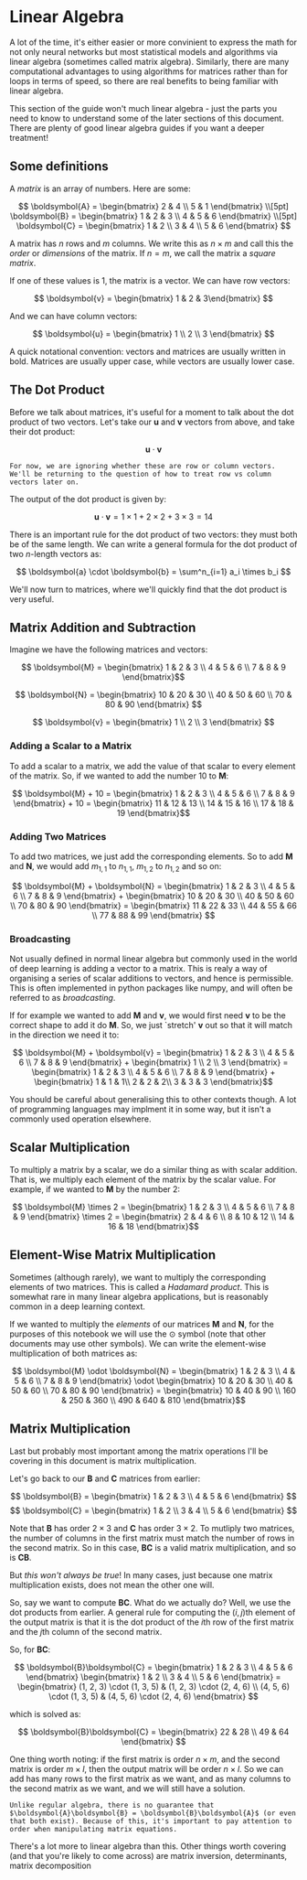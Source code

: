 # Linear Algebra

A lot of the time, it's either easier or more convinient to express the math for not only neural networks but most statistical models and algorithms via linear algebra (sometimes called matrix algebra). Similarly, there are many computational advantages to using algorithms for matrices rather than for loops in terms of speed, so there are real benefits to being familiar with linear algebra.

This section of the guide won't much linear algebra - just the parts you need to know to understand some of the later sections of this document. There are plenty of good linear algebra guides if you want a deeper treatment!

## Some definitions

A *matrix* is an array of numbers. Here are some:

$$ \boldsymbol{A} = \begin{bmatrix} 2 & 4 \\ 5 & 1 \end{bmatrix} \\[5pt]
\boldsymbol{B} = \begin{bmatrix} 1 & 2 & 3 \\ 4 & 5 & 6 \end{bmatrix} \\[5pt]
\boldsymbol{C} = \begin{bmatrix} 1 & 2 \\ 3 & 4 \\ 5 & 6 \end{bmatrix} $$

A matrix has $n$ rows and $m$ columns. We write this as $n \times m$ and call this the *order* or *dimensions* of the matrix. If $n=m$, we call the matrix a *square matrix*.

If one of these values is 1, the matrix is a vector. We can have row vectors:

$$ \boldsymbol{v} = \begin{bmatrix} 1 & 2 & 3\end{bmatrix} $$

And we can have column vectors:

$$ \boldsymbol{u} = \begin{bmatrix} 1 \\ 2 \\ 3 \end{bmatrix} $$

A quick notational convention: vectors and matrices are usually written in bold. Matrices are usually upper case, while vectors are usually lower case.

## The Dot Product

Before we talk about matrices, it's useful for a moment to talk about the dot product of two vectors. Let's take our $\boldsymbol{u}$ and $\boldsymbol{v}$ vectors from above, and take their dot product:

$$ \boldsymbol{u} \cdot \boldsymbol{v} $$

```{note}
For now, we are ignoring whether these are row or column vectors. We'll be returning to the question of how to treat row vs column vectors later on.
```

The output of the dot product is given by:

$$ \boldsymbol{u} \cdot \boldsymbol{v} = 1 \times 1 + 2 \times 2 + 3 \times 3 = 14 $$

There is an important rule for the dot product of two vectors: they must both be of the same length. We can write a general formula for the dot product of two $n$-length vectors as:

$$ \boldsymbol{a} \cdot \boldsymbol{b} = \sum^n_{i=1} a_i \times b_i $$

We'll now turn to matrices, where we'll quickly find that the dot product is very useful.

## Matrix Addition and Subtraction

Imagine we have the following matrices and vectors:

$$ \boldsymbol{M} = \begin{bmatrix}
    1 & 2 & 3 \\
    4 & 5 & 6 \\
    7 & 8 & 9
\end{bmatrix}$$

$$ \boldsymbol{N} = \begin{bmatrix}
    10 & 20 & 30 \\
    40 & 50 & 60 \\
    70 & 80 & 90
\end{bmatrix} $$

$$ \boldsymbol{v} = \begin{bmatrix}
    1 \\
    2 \\
    3
\end{bmatrix} $$

### Adding a Scalar to a Matrix

To add a scalar to a matrix, we add the value of that scalar to every element of the matrix. So, if we wanted to add the number 10 to $\boldsymbol{M}$:

$$ \boldsymbol{M} + 10 = \begin{bmatrix}
    1 & 2 & 3 \\
    4 & 5 & 6 \\
    7 & 8 & 9
\end{bmatrix} + 10 = \begin{bmatrix}
    11 & 12 & 13 \\
    14 & 15 & 16 \\
    17 & 18 & 19
\end{bmatrix}$$

### Adding Two Matrices

To add two matrices, we just add the corresponding elements. So to add $\boldsymbol{M}$ and $\boldsymbol{N}$, we would add $m_{1,1}$ to $n_{1,1}$, $m_{1,2}$ to $n_{1,2}$ and so on:

$$ \boldsymbol{M} + \boldsymbol{N} = \begin{bmatrix}
    1 & 2 & 3 \\
    4 & 5 & 6 \\
    7 & 8 & 9
\end{bmatrix} + \begin{bmatrix}
    10 & 20 & 30 \\
    40 & 50 & 60 \\
    70 & 80 & 90
\end{bmatrix} = \begin{bmatrix}
    11 & 22 & 33 \\
    44 & 55 & 66 \\
    77 & 88 & 99
\end{bmatrix} $$

### Broadcasting

Not usually defined in normal linear algebra but commonly used in the world of deep learning is adding a vector to a matrix. This is realy a way of organising a series of scalar additions to vectors, and hence is permissible. This is often implemented in python packages like numpy, and will often be referred to as *broadcasting*.

If for example we wanted to add $\boldsymbol{M}$ and $\boldsymbol{v}$, we would first need $\boldsymbol{v}$ to be the correct shape to add it do $\boldsymbol{M}$. So, we just `stretch' $\boldsymbol{v}$ out so that it will match in the direction we need it to:

$$ \boldsymbol{M} + \boldsymbol{v} = \begin{bmatrix}
    1 & 2 & 3 \\
    4 & 5 & 6 \\
    7 & 8 & 9
\end{bmatrix} + \begin{bmatrix}
    1 \\
    2 \\
    3
\end{bmatrix} = \begin{bmatrix}
    1 & 2 & 3 \\
    4 & 5 & 6 \\
    7 & 8 & 9
\end{bmatrix} + \begin{bmatrix}
    1 & 1 & 1\\
    2 & 2 & 2\\
    3 & 3 & 3
\end{bmatrix}$$

You should be careful about generalising this to other contexts though. A lot of programming languages may implment it in some way, but it isn't a commonly used operation elsewhere.

## Scalar Multiplication

To multiply a matrix by a scalar, we do a similar thing as with scalar addition. That is, we multiply each element of the matrix by the scalar value. For example, if we wanted to $\boldsymbol{M}$ by the number 2:

$$ \boldsymbol{M} \times 2 = \begin{bmatrix}
    1 & 2 & 3 \\
    4 & 5 & 6 \\
    7 & 8 & 9
\end{bmatrix} \times 2 = \begin{bmatrix}
    2 & 4 & 6 \\
    8 & 10 & 12 \\
    14 & 16 & 18
\end{bmatrix}$$

## Element-Wise Matrix Multiplication

Sometimes (although rarely), we want to multiply the corresponding elements of two matrices. This is called a *Hadamard product*. This is somewhat rare in many linear algebra applications, but is reasonably common in a deep learning context.

If we wanted to multiply the *elements* of our matrices $\boldsymbol{M}$ and $\boldsymbol{N}$, for the purposes of this notebook we will use the $\odot$ symbol (note that other documents may use other symbols). We can write the element-wise multiplication of both matrices as:

$$ \boldsymbol{M} \odot \boldsymbol{N} = \begin{bmatrix}
    1 & 2 & 3 \\
    4 & 5 & 6 \\
    7 & 8 & 9
\end{bmatrix} \odot \begin{bmatrix}
    10 & 20 & 30 \\
    40 & 50 & 60 \\
    70 & 80 & 90
\end{bmatrix} = \begin{bmatrix}
    10 & 40 & 90 \\
    160 & 250 & 360 \\
    490 & 640 & 810
\end{bmatrix}$$

## Matrix Multiplication

Last but probably most important among the matrix operations I'll be covering in this document is matrix multiplication.

Let's go back to our $\boldsymbol{B}$ and $\boldsymbol{C}$ matrices from earlier:

$$ \boldsymbol{B} = \begin{bmatrix} 1 & 2 & 3 \\ 4 & 5 & 6 \end{bmatrix} $$
$$ \boldsymbol{C} = \begin{bmatrix} 1 & 2 \\ 3 & 4 \\ 5 & 6 \end{bmatrix} $$

Note that $\boldsymbol{B}$ has order $2 \times 3$ and $\boldsymbol{C}$ has order $3 \times 2$. To mutliply two matrices, the number of columns in the first matrix must match the number of rows in the second matrix. So in this case, $\boldsymbol{B}\boldsymbol{C}$ is a valid matrix multiplication, and so is $\boldsymbol{C}\boldsymbol{B}$.

But *this won't always be true*! In many cases, just because one matrix multiplication exists, does not mean the other one will.

So, say we want to compute $\boldsymbol{B}\boldsymbol{C}$. What do we actually do? Well, we use the dot products from earlier. A general rule for computing the $(i,j)$th element of the output matrix is that it is the dot product of the $i$th row of the first matrix and the $j$th column of the second matrix.

So, for $\boldsymbol{B}\boldsymbol{C}$:

$$ \boldsymbol{B}\boldsymbol{C} =
    \begin{bmatrix} 1 & 2 & 3 \\ 4 & 5 & 6 \end{bmatrix}
    \begin{bmatrix} 1 & 2 \\ 3 & 4 \\ 5 & 6 \end{bmatrix}
    =
    \begin{bmatrix} (1, 2, 3) \cdot (1, 3, 5) & (1, 2, 3) \cdot (2, 4, 6) \\
    (4, 5, 6) \cdot (1, 3, 5) & (4, 5, 6) \cdot (2, 4, 6) \end{bmatrix}
$$

which is solved as:

$$ \boldsymbol{B}\boldsymbol{C} = \begin{bmatrix} 22 & 28 \\ 49 & 64 \end{bmatrix} $$

One thing worth noting: if the first matrix is order $n \times m$, and the second matrix is order $m \times l$, then the output matrix will be order $n \times l$. So we can add has many rows to the first matrix as we want, and as many columns to the second matrix as we want, and we will still have a solution.

```{note}
Unlike regular algebra, there is no guarantee that $\boldsymbol{A}\boldsymbol{B} = \boldsymbol{B}\boldsymbol{A}$ (or even that both exist). Because of this, it's important to pay attention to order when manipulating matrix equations.
```

There's a lot more to linear algebra than this. Other things worth covering (and that you're likely to come across) are matrix inversion, determinants, matrix decomposition
